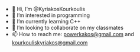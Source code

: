 - 👋 Hi, I’m @KyriakosKourkoulis
- 👀 I’m interested in programming
- 🌱 I’m currently learning C++
- 💞️ I’m looking to collaborate on my classmates
- 📫 How to reach me: powerkakos@gmail.com and kourkouliskyriakos@gmail.com

<!---
KyriakosKourkoulis/KyriakosKourkoulis is a ✨ special ✨ repository because its `README.md` (this file) appears on your GitHub profile.
You can click the Preview link to take a look at your changes.
--->
